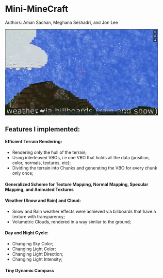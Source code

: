 Mini-MineCraft
================

Authors: Aman Sachan, Meghana Seshadri, and Jon Lee

[![](readmeImages/MiniMinecraft_vimeoLink.png)](https://vimeo.com/231614466)

## Features I implemented:
#### Efficient Terrain Rendering:
- Rendering only the hull of the terrain;
- Using interleaved VBOs, i.e one VBO that holds all the data (position, color, normals, textures, etc);
- Dividing the terrain into Chunks and generating the VBO for every chunk only once;

#### Generalized Scheme for Texture Mapping, Normal Mapping, Specular Mapping, and Animated Textures

#### Weather (Snow and Rain) and Cloud:
- Snow and Rain weather effects were achieved via billboards that have a texture with transparency;
- Volumetric Clouds, rendered in a way similar to the ground;

#### Day and Night Cycle:
- Changing Sky Color;
- Changing Light Color;
- Changing Light Direction;
- Changing Light Intensity;
  
#### Tiny Dynamic Compass
